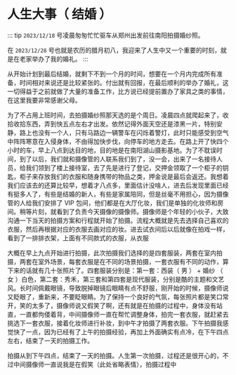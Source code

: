 # 人生大事（ 结婚 ）

::: tip
`2023/12/18` 号凌晨匆匆忙忙驱车从郑州出发前往南阳拍摄婚纱照。

在 `2023/12/28` 号也就是农历的腊月初八，我迎来了人生中又一个重要的时刻，就是在老家举办了我的婚礼。
:::


从开始计划到最后结婚，就剩下不到一个月的时间，想要在一个月内完成所有准备，时间相对来说还是比较紧张的。付出就有回报，在最后顺利的举办了婚礼，这一切得益于之前就做了大量的准备工作，比方说已经提前置办了家具之类的事情，在这里我要非常感谢父母。

为了不占用上班时间，去拍摄婚纱照那天选的是个周日。凌晨四点就爬起来了，收拾收拾东西，弄到快五点左右才出发。依然记得外面天空还是漆黑一片，特别安静，路上也没有一个人，只有马路边一辆警车在闪烁着警灯，此时只能感受到空气中阵阵寒意在入侵身体，不由得加快步伐，向停车的地方走去。在路上开了快四个小时的车，早上八点到达目的地，目的地是在南阳湖山摄影基地。为了不耽误时间，到了以后，我们就和摄像管的人联系我们到了，没一会，出来了一名接待人员，给我们领到了楼上接待室，去了先是进行了登记，交押金领取了一个柜子的钥匙，柜子来存放我们的衣服和随身携带的物品之类，押金说是最后会返还。我想着我们应该去的还算比较早，想着才八点多，里面估计没啥人，进去后发现里面已经有挺多人了，有些是结婚的新人，有些是家属陪同，但是丝毫不用担心，因为摄像管的人给我们安排了 VIP 包间，他们都是在大厅化妆，我们是单独的化妆师和房间。稍等片刻，就看到了负责今天摄像的摄像师。摄像师是个年轻的小伙子，大致沟通一下当天的拍摄方案和行程就开始了拍摄。流程大概就是先去选择自己喜欢的衣服，然后再根据对应的衣服去画对应的妆。进去试衣间后以后就像在拍戏一样，看到了一排排衣架，上面有不同款式的衣服，从衣服

大概在早上九点开始进行拍摄，此次拍摄我们选择的是四套服装，两套在室内拍摄，两套在室外场景，每套衣服是在不同的场景拍摄，一套衣服有不同的动作，算下来的话就有几十张照片了。四套服装分别是：第一套：西装（ 男 ） + 婚纱 （ 女 ）白色，第二套：秀禾，第三套和第四套是现代服装，分别是酷的主题和文艺风。长时间佩戴眼镜，导致脱掉眼镜后眼睛有点不舒服，刚开始的时候，摄像师说又眨眼了，重新来，不要眨眼睛。为了保持一个良好的气氛，每张照片都是笑口常开，笑的太多了，摄像师说又假笑了啊，还有就是在拍摄的过程中，身体没有站直，一直都佝偻着背，中间摄像师一直在帮忙调整身体，拍完一套衣服，就赶紧去挑选下一套衣服，接着化妆师进行补妆，到中午才拍摄了两套衣服。下午拍摄我感觉快了一点，因为已经有了上午的拍摄经验，再加上外面确实有点冷，在下午四点左右，结束了一天的拍摄工作。



拍摄从到下午四点，结束了一天的拍摄。人生第一次拍摄，过程还是很开心的，不过中间摄像师一直说我是在假笑（此处省略表情），拍摄过程中

